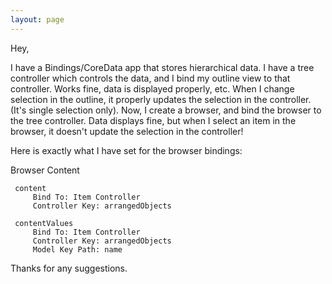 ```yaml
---
layout: page
---
```


Hey,

I have a Bindings/CoreData app that stores hierarchical data.  I have a tree controller which controls the data, and I bind my outline view to that controller.  Works fine, data is displayed properly, etc.  When I change selection in the outline, it properly updates the selection in the controller. (It's single selection only).  Now, I create a browser, and bind the browser to the tree controller.  Data displays fine, but when I select an item in the browser, it doesn't update the selection in the controller!

Here is exactly what I have set for the browser bindings:

Browser Content

    
     content
         Bind To: Item Controller
         Controller Key: arrangedObjects

     contentValues
         Bind To: Item Controller
         Controller Key: arrangedObjects
         Model Key Path: name



Thanks for any suggestions.
